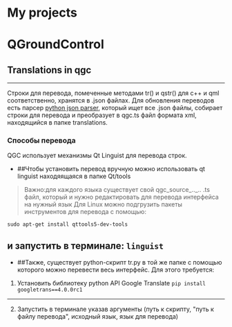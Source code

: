 ﻿# My projects
# QGroundControl
## Translations in qgc <br>
----
Строки для перевода, помеченные методами tr() и qstr() для c++ и qml соответственно, хранятся в .json файлах. Для обновления переводов есть парсер [python json parser](https://github.com/mavlink/qgroundcontrol/blob/master/translations/qgc-lupdate-json.py), который ищет все .json файлы, собирает строки для перевода и преобразует в qgc.ts файл формата xml, находящийся в папке translations. 

### Способы перевода 
QGC использует механизмы Qt Linguist для перевода строк. 

* ##Чтобы установить перевод вручную можно использовать qt linguist находяящаяcя в папке Qt/tools
> Важно:для каждого языка существует свой qgc_source_.._.. .ts файл, который и нужно редактировать для перевода интерфейса на нужный язык
Для Linux можно подгрузить пакеты инструментов для перевода с помощью:
```
sudo apt-get install qttools5-dev-tools
```
и запустить в терминале:
```linguist```
---
* ##Также, существует python-скрипт tr.py в той же папке с помощью которого можно перевести весь интерфейс. 
Для этого требуется: 
1. Установить библиотеку python API Google Translate
``` pip install googletrans==4.0.0rc1 ```
---
2. Запустить в терминале указав аргументы (путь к скрипту, "путь к файлу перевода", исходный язык, язык для перевода)

``` python3 ~/qgroundcontrol/translations/tr.py "~/qgroundcontrol/translations/qgc_source_el_GR.ts" en ru